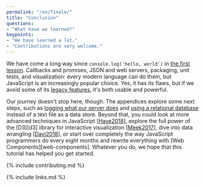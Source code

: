 ```yaml
---
permalink: "/en/finale/"
title: "Conclusion"
questions:
- "What have we learned?"
keypoints:
- "We have learned a lot."
- "Contributions are very welcome."
---
```


We have come a long way since `console.log('hello, world')` in [the first lesson](../basics/).
Callbacks and promises,
JSON and web servers,
packaging, unit tests, and visualization:
every modern language can do them,
but JavaScript is an increasingly popular choice.
Yes,
it has its flaws,
but if we avoid some of its [legacy features](../legacy/),
it's both usable and powerful.

Our journey doesn't stop here, though.
The appendices explore some next steps,
such as [logging what our server does](../logging/)
and [using a relational database](../db/) instead of a text file
as a data store.
Beyond that,
you could look at more advanced techniques in JavaScript [[Have2018](../bib/#b:Have2018)],
explore the full power of the [D3][d3] library for interactive visualization [[Meek2017](../bib/#b:Meek2017)],
dive into data wrangling [[Davi2018](../bib/#b:Davi2018)],
or start over completely the way JavaScript programmers do every eight months
and rewrite everything with [Web Components][web-components].
Whatever you do,
we hope that this tutorial has helped you get started.

{% include contributing.md %}

{% include links.md %}
